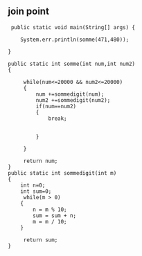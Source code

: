 ## join point

     public static void main(String[] args) {
       
        System.err.println(somme(471,480));
        
    }
    
    public static int somme(int num,int num2)
    {
        
         while(num<=20000 && num2<=20000)
         {
             num +=sommedigit(num);
             num2 +=sommedigit(num2);
             if(num==num2)
             {
                 break;
                
                
             }
             
         }
         
         return num;
    }
    public static int sommedigit(int m)
    {
        int n=0;
        int sum=0;
         while(m > 0)
        {
            n = m % 10;
            sum = sum + n;
            m = m / 10;
        }
         
         return sum;
    }   